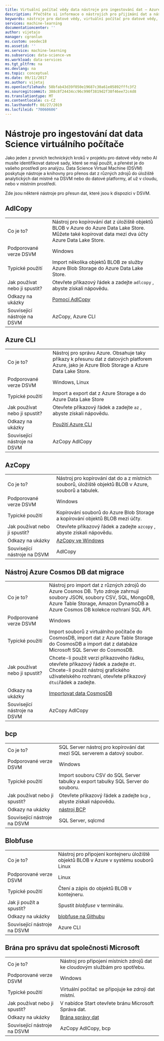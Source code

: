 ```yaml
---
title: Virtuální počítač vědy data nástroje pro ingestování dat – Azure | Dokumentace Microsoftu
description: Přečtěte si informace o nástrojích pro přijímání dat a nástrojích, které jsou předinstalované na Data Science Virtual Machine.
keywords: nástroje pro datové vědy, virtuální počítač pro datové vědy, datové vědy pro linux
services: machine-learning
documentationcenter: ''
author: vijetajo
manager: cgronlun
ms.custom: seodec18
ms.assetid: ''
ms.service: machine-learning
ms.subservice: data-science-vm
ms.workload: data-services
ms.tgt_pltfrm: na
ms.devlang: na
ms.topic: conceptual
ms.date: 09/11/2017
ms.author: vijetaj
ms.openlocfilehash: 58bfab43d39f050e19687c30a61e05892fffc3f2
ms.sourcegitcommit: 388c8f24434cc96c990f3819d2f38f46ee72c4d8
ms.translationtype: MT
ms.contentlocale: cs-CZ
ms.lasthandoff: 08/27/2019
ms.locfileid: "70060606"
---
```

# <a name="data-science-virtual-machine-data-ingestion-tools"></a>Nástroje pro ingestování dat data Science virtuálního počítače

Jako jeden z prvních technických kroků v projektu pro datové vědy nebo AI musíte identifikovat datové sady, které se mají použít, a přenést je do vašeho prostředí pro analýzu. Data Science Virtual Machine (DSVM) poskytuje nástroje a knihovny pro přenos dat z různých zdrojů do úložiště analytických dat místně na DSVM nebo do datové platformy, ať už v cloudu, nebo v místním prostředí.

Zde jsou některé nástroje pro přesun dat, které jsou k dispozici v DSVM.

## <a name="adlcopy"></a>AdlCopy

|    |           |
| ------------- | ------------- |
| Co je to?   | Nástroj pro kopírování dat z úložiště objektů BLOB v Azure do Azure Data Lake Store. Můžete také kopírovat data mezi dva účty Azure Data Lake Store.      |
| Podporované verze DSVM      | Windows      |
| Typické použití      | Import několika objektů BLOB ze služby Azure Blob Storage do Azure Data Lake Store.      |
|  Jak používat nebo ji spustit?    |   Otevřete příkazový řádek a zadejte `adlcopy` , abyste získali nápovědu.    |
| Odkazy na ukázky      | [Pomocí AdlCopy](https://docs.microsoft.com/azure/data-lake-store/data-lake-store-copy-data-azure-storage-blob)      |
| Související nástroje na DSVM      | AzCopy, Azure CLI     |

## <a name="azure-cli"></a>Azure CLI

|    |           |
| ------------- | ------------- |
| Co je to?   | Nástroj pro správu Azure. Obsahuje taky příkazy k přesunu dat z datových platforem Azure, jako je Azure Blob Storage a Azure Data Lake Store.     |
| Podporované verze DSVM      | Windows, Linux     |
| Typické použití      | Import a export dat z Azure Storage a do Azure Data Lake Store      |
|  Jak používat nebo ji spustit?    |   Otevřete příkazový řádek a zadejte `az` , abyste získali nápovědu.    |
| Odkazy na ukázky      | [Použití Azure CLI](https://docs.microsoft.com/cli/azure)     |
| Související nástroje na DSVM      | AzCopy AdlCopy      |


## <a name="azcopy"></a>AzCopy

|    |           |
| ------------- | ------------- |
| Co je to?   | Nástroj pro kopírování dat do a z místních souborů, úložiště objektů BLOB v Azure, souborů a tabulek.      |
| Podporované verze DSVM      | Windows      |
| Typické použití      | Kopírování souborů do Azure Blob Storage a kopírování objektů BLOB mezi účty.      |
|  Jak používat nebo ji spustit?    |   Otevřete příkazový řádek a zadejte `azcopy` , abyste získali nápovědu.    |
| Odkazy na ukázky      | [AzCopy ve Windows](https://docs.microsoft.com/azure/storage/common/storage-use-azcopy)      |
| Související nástroje na DSVM      | AdlCopy     |


## <a name="azure-cosmos-db-data-migration-tool"></a>Nástroj Azure Cosmos DB dat migrace

|    |           |
| ------------- | ------------- |
| Co je to?   | Nástroj pro import dat z různých zdrojů do Azure Cosmos DB. Tyto zdroje zahrnují soubory JSON, soubory CSV, SQL, MongoDB, Azure Table Storage, Amazon DynamoDB a Azure Cosmos DB kolekce rozhraní SQL API.      |
| Podporované verze DSVM      | Windows      |
| Typické použití      | Import souborů z virtuálního počítače do CosmosDB, import dat z Azure Table Storage do CosmosDB a import dat z databáze Microsoft SQL Server do CosmosDB.     |
|  Jak používat nebo ji spustit?    |   Chcete-li použít verzi příkazového řádku, otevřete příkazový řádek a zadejte `dt`. Chcete-li použít nástroj grafického uživatelského rozhraní, otevřete příkazový `dtui`řádek a zadejte.    |
| Odkazy na ukázky      | [Importovat data CosmosDB](https://docs.microsoft.com/azure/cosmos-db/import-data)      |
| Související nástroje na DSVM      | AzCopy AdlCopy      |


## <a name="bcp"></a>bcp

|    |           |
| ------------- | ------------- |
| Co je to?   | SQL Server nástroj pro kopírování dat mezi SQL serverem a datový soubor.      |
| Podporované verze DSVM      | Windows      |
| Typické použití      | Import souboru CSV do SQL Server tabulky a export tabulky SQL Server do souboru.      |
|  Jak používat nebo ji spustit?    |   Otevřete příkazový řádek a zadejte `bcp` , abyste získali nápovědu.    |
| Odkazy na ukázky      | [nástroj BCP](https://docs.microsoft.com/sql/tools/bcp-utility)      |
| Související nástroje na DSVM      | SQL Server, sqlcmd      |

## <a name="blobfuse"></a>Blobfuse

|    |           |
| ------------- | ------------- |
| Co je to?   | Nástroj pro připojení kontejneru úložiště objektů BLOB v Azure v systému souborů Linux      |
| Podporované verze DSVM      | Linux      |
| Typické použití      | Čtení a zápis do objektů BLOB v kontejneru.      |
|  Jak ji použít a spustit?    |   Spustit _blobfuse_ v terminálu.    |
| Odkazy na ukázky      | [blobfuse na Githubu](https://github.com/Azure/azure-storage-fuse)      |
| Související nástroje na DSVM      | Azure CLI      |


## <a name="microsoft-data-management-gateway"></a>Brána pro správu dat společnosti Microsoft

|    |           |
| ------------- | ------------- |
| Co je to?   | Nástroj pro připojení místních zdrojů dat ke cloudovým službám pro spotřebu.      |
| Podporované verze DSVM      | Windows      |
| Typické použití      | Virtuální počítač se připojuje ke zdroji dat místní.      |
|  Jak používat nebo ji spustit?    |   V nabídce Start otevřete bránu Microsoft Správa dat.    |
| Odkazy na ukázky      | [Brána správy dat](https://msdn.microsoft.com/library/dn879362.aspx)      |
| Související nástroje na DSVM      | AzCopy AdlCopy, bcp    |
